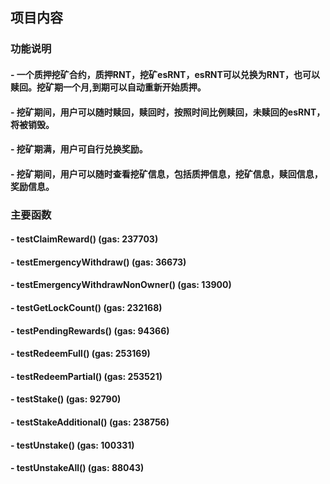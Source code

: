 ## 项目内容

### 功能说明

#### - 一个质押挖矿合约，质押RNT，挖矿esRNT，esRNT可以兑换为RNT，也可以赎回。挖矿期一个月,到期可以自动重新开始质押。
#### - 挖矿期间，用户可以随时赎回，赎回时，按照时间比例赎回，未赎回的esRNT，将被销毁。
#### - 挖矿期满，用户可自行兑换奖励。
#### - 挖矿期间，用户可以随时查看挖矿信息，包括质押信息，挖矿信息，赎回信息，奖励信息。

### 主要函数

#### - testClaimReward() (gas: 237703)
#### - testEmergencyWithdraw() (gas: 36673)
#### - testEmergencyWithdrawNonOwner() (gas: 13900)
#### - testGetLockCount() (gas: 232168)
#### - testPendingRewards() (gas: 94366)
#### - testRedeemFull() (gas: 253169)
#### - testRedeemPartial() (gas: 253521)
#### - testStake() (gas: 92790)
#### - testStakeAdditional() (gas: 238756)
#### - testUnstake() (gas: 100331)
#### - testUnstakeAll() (gas: 88043)
